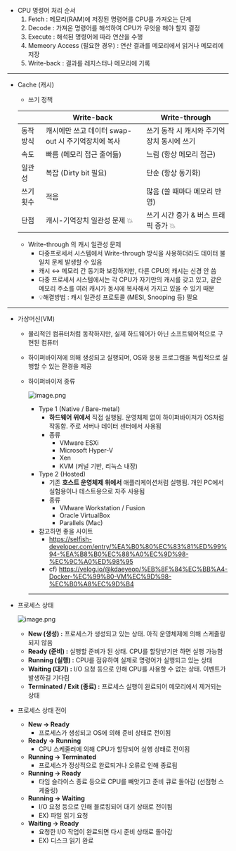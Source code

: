 - CPU 명령어 처리 순서
    1. Fetch : 메모리(RAM)에 저장된 명령어를 CPU를 가져오는 단계
    2. Decode : 가져온 명령어를 해석하여 CPU가 무엇을 해야 할지 결정
    3. Execute : 해석된 명령어에 따라 연산을 수행
    4. Memeory Access (필요한 경우) : 연산 결과를 메모리에서 읽거나 메모리에 저장
    5. Write-back : 결과를 레지스터나 메모리에 기록

---

- Cache (캐시)
    - 쓰기 정책
    
    |  | Write-back | Write-through |
    | --- | --- | --- |
    | 동작 방식 | 캐시에만 쓰고 데이터 swap-out 시 주기억장치에 복사 | 쓰기 동작 시 캐시와 주기억장치 동시에 쓰기 |
    | 속도 | 빠름 (메모리 접근 줄어듦) | 느림 (항상 메모리 접근) |
    | 일관성 | 복잡 (Dirty bit 필요) | 단순 (항상 동기화) |
    | 쓰기 횟수 | 적음 | 많음 (쓸 때마다 메모리 반영) |
    | 단점 | 캐시-기억장치 일관성 문제 💥 | 쓰기 시간 증가 & 버스 트래픽 증가 💥 |
    - Write-through 의 캐시 일관성 문제
        - 다중프로세서 시스템에서 Write-through 방식을 사용하더라도 데이터 불일치 문제 발생할 수 있음
        - 캐시 ↔ 메모리 간 동기화 보장하지만, 다른 CPU의 캐시는 신경 안 씀
        - 다중 프로세서 시스템에서는 각 CPU가 자기만의 캐시를 갖고 있고, 같은 메모리 주소를 여러 캐시가 동시에 복사해서 가지고 있을 수 있기 때문
        - 💡해결방법 : 캐시 일관성 프로토콜 (MESI, Snooping 등) 필요

---

- 가상머신(VM)
    - 물리적인 컴퓨터처럼 동작하지만, 실제 하드웨어가 아닌 소프트웨어적으로 구현된 컴퓨터
    - 하이퍼바이저에 의해 생성되고 실행되며, OS와 응용 프로그램을 독립적으로 실행할 수 있는 환경을 제공
    - 하이퍼바이저 종류
        
        ![image.png](attachment:06bf9428-fff9-4091-96bb-c0235462cd57:image.png)
        
        - Type 1 (Native / Bare-metal)
            - **하드웨어 위에서** 직접 실행됨. 운영체제 없이 하이퍼바이저가 OS처럼 작동함. 주로 서버나 데이터 센터에서 사용됨
            - 종류
                - VMware ESXi
                - Microsoft Hyper-V
                - Xen
                - KVM (커널 기반, 리눅스 내장)
        - Type 2 (Hosted)
            - 기존 **호스트 운영체제 위에서** 애플리케이션처럼 실행됨. 개인 PC에서 실험용이나 테스트용으로 자주 사용됨
            - 종류
                - VMware Workstation / Fusion
                - Oracle VirtualBox
                - Parallels (Mac)
        - 참고하면 좋을 사이트
            - https://selfish-developer.com/entry/%EA%B0%80%EC%83%81%ED%99%94-%EA%B8%B0%EC%88%A0%EC%9D%98-%EC%9C%A0%ED%98%95
            - cf) https://velog.io/@kdaeyeop/%EB%8F%84%EC%BB%A4-Docker-%EC%99%80-VM%EC%9D%98-%EC%B0%A8%EC%9D%B4
        
        ---
        
- 프로세스 상태
    
    ![image.png](attachment:c2bd5b57-ca2c-4f54-acd9-b249397b906e:image.png)
    
    - **New (생성) :** 프로세스가 생성되고 있는 상태. 아직 운영체제에 의해 스케줄링되지 않음
    - **Ready (준비) :** 실행할 준비가 된 상태. CPU를 할당받기만 하면 실행 가능함
    - **Running (실행) :** CPU를 점유하여 실제로 명령어가 실행되고 있는 상태
    - **Waiting (대기) :** I/O 요청 등으로 인해 CPU를 사용할 수 없는 상태. 이벤트가 발생하길 기다림
    - **Terminated / Exit (종료) :** 프로세스 실행이 완료되어 메모리에서 제거되는 상태
- 프로세스 상태 전이
    - **New → Ready**
        - 프로세스가 생성되고 OS에 의해 준비 상태로 전이됨
    - **Ready → Running**
        - CPU 스케줄러에 의해 CPU가 할당되어 실행 상태로 전이됨
    - **Running → Terminated**
        - 프로세스가 정상적으로 완료되거나 오류로 인해 종료됨
    - **Running → Ready**
        - 타임 슬라이스 종료 등으로 CPU를 빼앗기고 준비 큐로 돌아감 (선점형 스케줄링)
    - **Running → Waiting**
        - I/O 요청 등으로 인해 블로킹되어 대기 상태로 전이됨
        - EX) 파일 읽기 요청
    - **Waiting → Ready**
        - 요청한 I/O 작업이 완료되면 다시 준비 상태로 돌아감
        - EX) 디스크 읽기 완료
